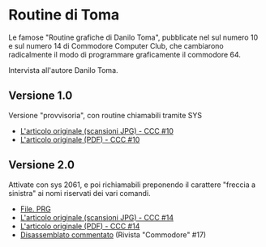 # Routine di Toma

Le famose "Routine grafiche di Danilo Toma", pubblicate nel sul numero 10 e sul numero 14 di Commodore Computer Club, che cambiarono radicalmente il modo di programmare graficamente il commodore 64.

Intervista all'autore Danilo Toma.


## Versione 1.0

Versione "provvisoria", con routine chiamabili tramite SYS

- [L'articolo originale (scansioni JPG) - CCC #10](https://ready64.org/ccc/pagina.php?ccc=10&pag=051.jpg)
- [L'articolo originale (PDF) - CCC #10](https://archive.org/details/Commodore-Computer-Club-10/page/n49/mode/2up)


## Versione 2.0

Attivate con sys 2061, e poi richiamabili preponendo il carattere "freccia a sinistra" ai nomi riservati dei vari comandi.

- [File. PRG](https://github.com/jumpjack/c64_c128_legacy/blob/main/programs/C64/graphics/toma%20routines.prg)
- [L'articolo originale (scansioni JPG) - CCC #14](https://ready64.org/ccc/pagina.php?ccc=14&pag=051.jpg)
- [L'articolo originale (PDF) - CCC #14](https://archive.org/details/Commodore-Computer-Club-14/page/n49/mode/2up)
- [Disassemblato commentato](https://archive.org/details/Commodore-17/page/n63/mode/2up) (Rivista "Commodore" #17)
